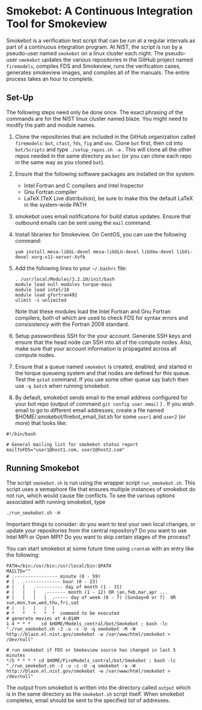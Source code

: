 # Smokebot: A Continuous Integration Tool for Smokeview

Smokebot is a verification test script that can be run at a regular intervals as part of a continuous integration program. At NIST, the script is run by a pseudo-user named `smokebot` on a linux cluster each night. The pseudo-user `smokebot` updates the various repositories in the GitHub project named `firemodels`, compiles FDS and Smokeview, runs the verification cases, generates smokeview images, and compiles all of the manuals. The entire process takes an hour to complete.

## Set-Up

The following steps need only be done once. The exact phrasing of the commands are for the NIST linux cluster named blaze. You might need to modify the path and module names.

1. Clone the repositories that are included in the GitHub organization called `firemodels`: `bot`, `cfast`, `fds`, `fig` and `smv`. Clone `bot` first, then cd into `bot/Scripts` and type `./setup_repos.sh -a` . This will clone all the other repos needed in the same directory as `bot` (or you can clone each repo in the same way as you cloned `bot`).

2. Ensure that the following software packages are installed on the system:

    * Intel Fortran and C compilers and Intel Inspector
    * Gnu Fortran compiler
    * LaTeX (TeX Live distribution), be sure to make this the default LaTeX in the system-wide PATH

3. smokebot uses email notifications for build status updates. Ensure that outbound emails can be sent using the `mail` command.

4. Install libraries for Smokeview. On CentOS, you can use the following command:
   ```
   yum install mesa-libGL-devel mesa-libGLU-devel libXmu-devel libXi-devel xorg-x11-server-Xvfb
   ```

5. Add the following lines to your `~/.bashrc` file:
    ```
    . /usr/local/Modules/3.2.10/init/bash
    module load null modules torque-maui
    module load intel/18
    module load gfortran492
    ulimit -s unlimited
    ```
    Note that these modules load the Intel Fortran and Gnu Fortran compilers, both of which are used to check FDS for syntax errors and consisistency with the Fortran 2008 standard.
    
6. Setup passwordless SSH for the your account. Generate SSH keys and ensure that the head node can SSH into all of the compute nodes. Also, make sure that your account information is propagated across all compute nodes.

7. Ensure that a queue named `smokebot` is created, enabled, and started in the torque queueing system and that nodes are defined for this queue. Test the `qstat` command.  If you use some other queue say batch then use `-q batch` when running smokebot.

8. By default, smokebot sends email to the email address configured for your bot repo (output of command `git config user.email` ) .  If you wish email to go to different email addresses, create a file named $HOME/.smokebot/firebot_email_list.sh for some `user1` and `user2` (or more) that looks like:

```
#!/bin/bash

# General mailing list for smokebot status report
mailToFDS="user1@host1.com, user2@host2.com"
```

## Running Smokebot

The script `smokebot.sh` is run using the wrapper script `run_smokebot.sh`. This script uses a semaphore file that ensures multiple instances of smokebot do not run, which would cause file conflicts. To see the various options associated with running smokebot, type
```
./run_smokebot.sh -H
```
Important things to consider: do you want to test your own local changes, or update your repositories from the central repository? Do you want to use Intel MPI or Open MPI? Do you want to skip certain stages of the process?

You can start smokebot at some future time using `crontab` with an entry like the following:
```
PATH=/bin:/usr/bin:/usr/local/bin:$PATH
MAILTO=""
# .---------------- minute (0 - 59)
# |   .------------- hour (0 - 23)
# |   |   .---------- day of month (1 - 31)
# |   |   |   .------- month (1 - 12) OR jan,feb,mar,apr ...
# |   |   |   |  .----- day of week (0 - 7) (Sunday=0 or 7)  OR sun,mon,tue,wed,thu,fri,sat
# |   |   |   |  |
# *   *   *   *  *  command to be executed
# generate movies at 4:01AM
1 4 * * *    cd $HOME/Models_central/bot/Smokebot ; bash -lc  "./run_smokebot.sh -J -u -c -U -q smokebot -M -W http://blaze.el.nist.gov/smokebot -w /var/www/html/smokebot > /dev/null"

# run smokebot if FDS or Smokeview source has changed in last 5 minutes
*/5 * * * * cd $HOME/FireModels_central/bot/Smokebot ; bash -lc "./run_smokebot.sh -J -u -c -U -q smokebot -a -W http://blaze.el.nist.gov/smokebot -w /var/www/html/smokebot > /dev/null"
```

The output from smokebot is written into the directory called `output` which is in the same directory as the `smokebot.sh` script itself. When smokebot completes, email should be sent to the specified list of addresses.
